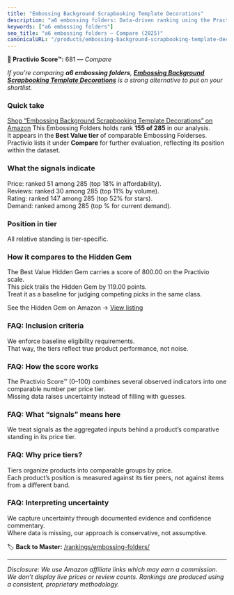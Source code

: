 ```yaml
---
title: "Embossing Background Scrapbooking Template Decorations"
description: "a6 embossing folders: Data-driven ranking using the Practivio Score™. Positioned by quality, value, demand, findability, momentum."
keywords: ["a6 embossing folders"]
seo_title: "a6 embossing folders — Compare (2025)"
canonicalURL: "/products/embossing-background-scrapbooking-template-decorations-B09WHBJQ3K/"
---
```


**🛒 Practivio Score™:** 681 — _Compare_


*If you're comparing **a6 embossing folders**, **[Embossing Background Scrapbooking Template Decorations](https://www.amazon.com/dp/B09WHBJQ3K?tag=practivio-20)** is a strong alternative to put on your shortlist.*
### Quick take
[Shop “Embossing Background Scrapbooking Template Decorations” on Amazon](https://www.amazon.com/dp/B09WHBJQ3K?tag=practivio-20)
This Embossing Folders holds rank **155 of 285** in our analysis.  
It appears in the **Best Value tier** of comparable Embossing Folderses.  
Practivio lists it under **Compare** for further evaluation, reflecting its position within the dataset.

### What the signals indicate
Price: ranked 51 among 285 (top 18% in affordability).  
Reviews: ranked 30 among 285 (top 11% by volume).  
Rating: ranked 147 among 285 (top 52% for stars).  
Demand: ranked  among 285 (top % for current demand).

### Position in tier
All relative standing is tier-specific.

### How it compares to the Hidden Gem
The Best Value Hidden Gem carries a score of 800.00 on the Practivio scale.  
This pick trails the Hidden Gem by 119.00 points.  
Treat it as a baseline for judging competing picks in the same class.  

See the Hidden Gem on Amazon → [View listing](https://www.amazon.com/dp/B09QKGPC84?tag=practivio-20)

### FAQ: Inclusion criteria
We enforce baseline eligibility requirements.  
That way, the tiers reflect true product performance, not noise.

### FAQ: How the score works
The Practivio Score™ (0–100) combines several observed indicators into one comparable number per price tier.  
Missing data raises uncertainty instead of filling with guesses.

### FAQ: What “signals” means here
We treat signals as the aggregated inputs behind a product’s comparative standing in its price tier.

### FAQ: Why price tiers?
Tiers organize products into comparable groups by price.  
Each product’s position is measured against its tier peers, not against items from a different band.

### FAQ: Interpreting uncertainty
We capture uncertainty through documented evidence and confidence commentary.  
Where data is missing, our approach is conservative, not assumptive.

<!-- Missing template for Compare/CompareWithinPriceClass -->


🏷️ **Back to Master:** [/rankings/embossing-folders/](/rankings/embossing-folders/)

---
_Disclosure: We use Amazon affiliate links which may earn a commission. We don’t display live prices or review counts. Rankings are produced using a consistent, proprietary methodology._

